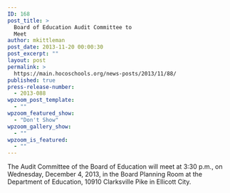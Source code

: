 ```yaml
---
ID: 168
post_title: >
  Board of Education Audit Committee to
  Meet
author: mkittleman
post_date: 2013-11-20 00:00:30
post_excerpt: ""
layout: post
permalink: >
  https://main.hocoschools.org/news-posts/2013/11/88/
published: true
press-release-number:
  - 2013-088
wpzoom_post_template:
  - ""
wpzoom_featured_show:
  - "Don't Show"
wpzoom_gallery_show:
  - ""
wpzoom_is_featured:
  - ""
---
```

The Audit Committee of the Board of Education will meet at 3:30 p.m., on Wednesday, December 4, 2013, in the Board Planning Room at the Department of Education, 10910 Clarksville Pike in Ellicott City.
